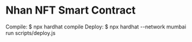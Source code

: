 # Nhan NFT Smart Contract

Compile: $ npx hardhat compile
Deploy: $ npx hardhat --network mumbai run scripts/deploy.js
